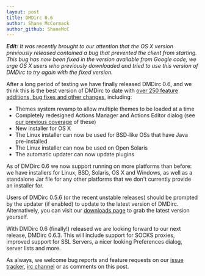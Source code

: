 ```yaml
---
layout: post
title: DMDirc 0.6
author: Shane McCormack
author_github: ShaneMcC
---
```

<em><strong>Edit:</strong> It was recently brought to our attention that the OS X version previously released contained a bug that prevented the client from starting. This bug has now been fixed in the version available from Google code, we urge OS X users who previously downloaded and tried to use this version of DMDirc to try again with the fixed version.</em>

After a long period of testing we have finally released DMDirc 0.6, and we think this is the best version of DMDirc to date with <a href="http://www.dmdirc.com/en/documentation/releases.0.6.changelog">over 250 feature additions, bug fixes and other changes</a>, including:

<ul>
<li>Themes system revamp to allow multiple themes to be loaded at a time
<li>Completely redesigned Actions Manager and Actions Editor dialog (see <a href="{% post_url 2008-09-07-new-action-uis %}">our previous coverage</a> of these)
<li>New installer for OS X
<li>The Linux installer can now be used for BSD-like OSs that have Java pre-installed
<li>The Linux installer can now be used on Open Solaris
<li>The automatic updater can now update plugins
</ul>

As of DMDirc 0.6 we now support running on more platforms than before: we have installers for Linux, BSD, Solaris, OS X and Windows, as well as a standalone Jar file for any other platforms that we don't currently provide an installer for.

Users of DMDirc 0.5.6 (or the recent unstable releases) should be prompted by the updater (if enabled) to update to the latest version of DMDirc. Alternatively, you can visit our <a href="http://www.dmdirc.com/downloads">downloads page</a> to grab the latest version yourself.

With DMDirc 0.6 (finally!) released we are looking forward to our next release, DMDirc 0.6.3. This will include support for SOCKS proxies, improved support for SSL Servers, a nicer looking Preferences dialog, server lists and more.

As always, we welcome bug reports and feature requests on our <a href="http://bugs.dmdirc.com/">issue tracker</a>, <a href="irc://irc.quakenet.org/dmdirc">irc channel</a> or as comments on this post.
